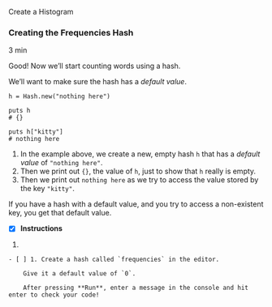 Create a Histogram

### Creating the Frequencies Hash

3 min

Good! Now we’ll start counting words using a hash.

We’ll want to make sure the hash has a _default value_.

```
h = Hash.new("nothing here")

puts h
# {}

puts h["kitty"]
# nothing here

```

1. In the example above, we create a new, empty hash `h` that has a _default value_ of `"nothing here"`.
2. Then we print out `{}`, the value of `h`, just to show that `h` really is empty.
3. Then we print out `nothing here` as we try to access the value stored by the key `"kitty"`.

If you have a hash with a default value, and you try to access a non-existent key, you get that default value.

- [x] **Instructions**

1. 
    
    - [ ] 1. Create a hash called `frequencies` in the editor.
    
	    Give it a default value of `0`.
    
	    After pressing **Run**, enter a message in the console and hit enter to check your code!
